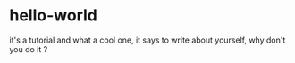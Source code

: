 # hello-world
it's a tutorial and what a cool one, it says to write about yourself, why don't you do it ?
